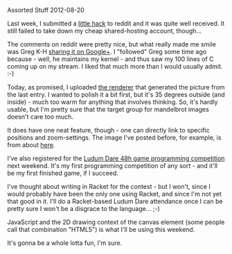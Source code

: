 Assorted Stuff
2012-08-20

Last week, I submitted a <a href="http://r-wos.org/hacks/gti">little hack</a> to reddit and it was quite well received. It still failed to
take down my cheap shared-hosting account, though...

The comments on reddit were pretty nice, but what really made me smile was Greg K-H <a href="https://plus.google.com/u/0/111049168280159033135/posts/ELbqLDkDzJv">sharing it on Google+</a>. I "followed" Greg some time ago because - well, he maintains my kernel - and thus saw my 100 lines of C coming up on my stream. I liked that much more than I would usually admit. :-)

Today, as promised, I uploaded <a href="http://r-wos.org/hacks/render-brot">the renderer</a> that generated the picture from the last entry. I wanted to polish it a bit first, but it's 35 degrees outside (and inside) - much too warm for anything that involves thinking. So, it's hardly usable, but I'm pretty sure that the target group for mandelbrot images doesn't care too much.

It does have one neat feature, though - one can directly link to specific positions and zoom-settings. The image I've posted before, for example, is from about
<a href="http://r-wos.org/hacks/render-brot#-0.40227665787788197|-0.1338824451229402|0.009697737297875247">here</a>.

I've also registered for the <a href="http://www.ludumdare.com/">Ludum Dare 48h game programming competition</a> next weekend. It's my first programming competition of any sort - and it'll be my first finished game, if I succeed.

I've thought about writing in Racket for the contest - but I won't, since I would probably have been the only one using Racket, and since I'm not yet that good in it. I'll do a Racket-based Ludum Dare attendance once I can be pretty sure I won't be a disgrace to the language... ;-)

JavaScript and the 2D drawing context of the canvas element (some people call that combination "HTML5") is what I'll be using this weekend.

It's gonna be a whole lotta fun, I'm sure.